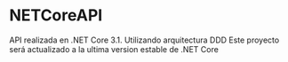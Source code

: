 # NETCoreAPI

API realizada en .NET Core 3.1. Utilizando arquitectura DDD
Este proyecto será actualizado a la ultima version estable de .NET Core
